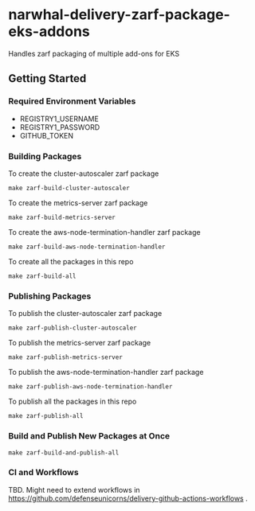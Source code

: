 # narwhal-delivery-zarf-package-eks-addons
Handles zarf packaging of multiple add-ons for EKS

## Getting Started

### Required Environment Variables

- REGISTRY1_USERNAME
- REGISTRY1_PASSWORD
- GITHUB_TOKEN

### Building Packages

To create the cluster-autoscaler zarf package
``` shell
make zarf-build-cluster-autoscaler
```

To create the metrics-server zarf package
``` shell
make zarf-build-metrics-server
```

To create the aws-node-termination-handler zarf package
``` shell
make zarf-build-aws-node-termination-handler
```

To create all the packages in this repo
``` shell
make zarf-build-all
```

### Publishing Packages

To publish the cluster-autoscaler zarf package
``` shell
make zarf-publish-cluster-autoscaler
```

To publish the metrics-server zarf package
``` shell
make zarf-publish-metrics-server
```

To publish the aws-node-termination-handler zarf package
``` shell
make zarf-publish-aws-node-termination-handler
```

To publish all the packages in this repo

``` shell
make zarf-publish-all
```

### Build and Publish New Packages at Once
``` shell
make zarf-build-and-publish-all
```

### CI and Workflows
TBD. Might need to extend workflows in https://github.com/defenseunicorns/delivery-github-actions-workflows .